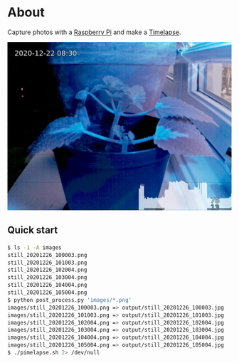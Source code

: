 # About

Capture photos with a [Raspberry Pi](https://www.raspberrypi.org/) and make a [Timelapse](https://en.wikipedia.org/wiki/Time-lapse_photography).

![Sample frame](sample_frame.png "Sample frame")

## Quick start

```bash
$ ls -1 -A images
still_20201226_100003.png
still_20201226_101003.png
still_20201226_102004.png
still_20201226_103004.png
still_20201226_104004.png
still_20201226_105004.png
$ python post_process.py 'images/*.png'
images/still_20201226_100003.png => output/still_20201226_100003.jpg
images/still_20201226_101003.png => output/still_20201226_101003.jpg
images/still_20201226_102004.png => output/still_20201226_102004.jpg
images/still_20201226_103004.png => output/still_20201226_103004.jpg
images/still_20201226_104004.png => output/still_20201226_104004.jpg
images/still_20201226_105004.png => output/still_20201226_105004.jpg
$ ./pimelapse.sh 2> /dev/null
```
